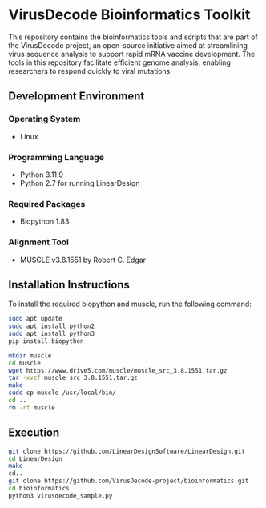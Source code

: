 # VirusDecode Bioinformatics Toolkit

This repository contains the bioinformatics tools and scripts that are part of the VirusDecode project, an open-source initiative aimed at streamlining virus sequence analysis to support rapid mRNA vaccine development. The tools in this repository facilitate efficient genome analysis, enabling researchers to respond quickly to viral mutations.

## Development Environment

### Operating System
- Linux

### Programming Language
- Python 3.11.9
- Python 2.7 for running LinearDesign

### Required Packages
- Biopython 1.83

### Alignment Tool
- MUSCLE v3.8.1551 by Robert C. Edgar

## Installation Instructions
To install the required biopython and muscle, run the following command:
```sh
sudo apt update
sudo apt install python2
sudo apt install python3
pip install biopython

mkdir muscle
cd muscle
wget https://www.drive5.com/muscle/muscle_src_3.8.1551.tar.gz
tar -xvzf muscle_src_3.8.1551.tar.gz
make
sudo cp muscle /usr/local/bin/
cd ..
rm -rf muscle
```

## Execution
```sh
git clone https://github.com/LinearDesignSoftware/LinearDesign.git
cd LinearDesign
make
cd..
git clone https://github.com/VirusDecode-project/bioinformatics.git
cd bioinformatics
python3 virusdecode_sample.py
```
